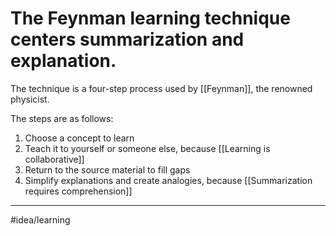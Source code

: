 # The Feynman learning technique centers summarization and explanation.
The technique is a four-step process used by [[Feynman]], the renowned physicist.

The steps are as follows:
1. Choose a concept to learn
2. Teach it to yourself or someone else, because [[Learning is collaborative]]
3. Return to the source material to fill gaps
4. Simplify explanations and create analogies, because [[Summarization requires comprehension]]

---
#idea/learning 

[1]: https://blog.doist.com/feynman-technique/